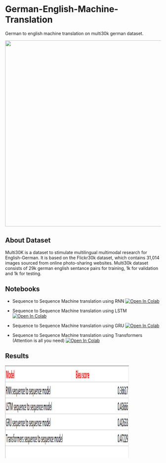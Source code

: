 # German-English-Machine-Translation
German to english machine translation on multi30k german dataset.

<img src="https://i.pinimg.com/564x/a4/e6/52/a4e65244561d6dd3dcf7339b62d52465.jpg" width="800" height="600">


## About Dataset

Multi30K is a dataset to stimulate multilingual multimodal research for English-German. It is based on the Flickr30k dataset, which contains 31,014 images sourced from online photo-sharing websites. Multi30k dataset consists of 29k german english sentance pairs for training, 1k for validation and 1k for testing.


## Notebooks

 * Sequence to Sequence Machine translation using RNN [![Open In Colab](https://colab.research.google.com/assets/colab-badge.svg)](https://github.com/arunm8489/German-English-Machine-Translation/blob/main/RNN-encoder-decoder-MT.ipynb)

 * Sequence to Sequence Machine translation using LSTM [![Open In Colab](https://colab.research.google.com/assets/colab-badge.svg)](https://github.com/arunm8489/German-English-Machine-Translation/blob/main/LSTM-encoder-decoder-MT.ipynb)

* Sequence to Sequence Machine translation using GRU [![Open In Colab](https://colab.research.google.com/assets/colab-badge.svg)](https://github.com/arunm8489/German-English-Machine-Translation/blob/main/GRU-encoder-decoder-MT.ipynb)
   
 * Sequence to Sequence Machine translation using Transformers (Attention is all you need) [![Open In Colab](https://colab.research.google.com/assets/colab-badge.svg)](https://github.com/arunm8489/German-English-Machine-Translation/blob/main/Transformers-encoder-decoder-MT.ipynb)


## Results
<img src="https://github.com/arunm8489/German-English-Machine-Translation/blob/main/tmp/results.PNG"  width="400" height="300">
 
